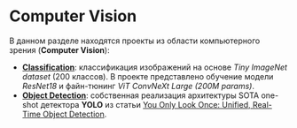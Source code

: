 # Computer Vision

В данном разделе находятся проекты из области компьютерного зрения (**Computer Vision**):

* **[Classification](./Classification)**: классификация изображений на основе 
_Tiny ImageNet dataset_ (200 классов). В проекте представлено обучение модели _ResNet18_ 
и файн-тюнинг _ViT ConvNeXt Large (200M params)_.
* **[Object Detection](./Object%20Detection)**: собственная реализация архитектуры 
SOTA one-shot детектора **YOLO** из статьи [You Only Look Once: Unified, Real-Time Object Detection](https://arxiv.org/abs/1506.02640).

